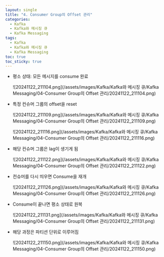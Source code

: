 ```yaml
---
layout: single
title: "4. Consumer Group의 Offset 관리"
categories:
  - Kafka
  - Kafka와 메시징 큐
  - Kafka Messaging
tags:
  - Kafka
  - Kafka와 메시징 큐
  - Kafka Messaging
toc: true
toc_sticky: true
---
```

- 평소 상태: 모든 메시지를 consume 완료
  
    ![20241122_211104.png](/assets/images/Kafka/Kafka와 메시징 큐/Kafka Messaging/04-Consumer Group의 Offset 관리/20241122_211104.png)
    
- 특정 컨슈머 그룹의 offset을 reset
  
    ![20241122_211109.png](/assets/images/Kafka/Kafka와 메시징 큐/Kafka Messaging/04-Consumer Group의 Offset 관리/20241122_211109.png)
    
    ![20241122_211116.png](/assets/images/Kafka/Kafka와 메시징 큐/Kafka Messaging/04-Consumer Group의 Offset 관리/20241122_211116.png)
    
- 해당 컨슈머 그룹은 lag이 생기게 됨
  
    ![20241122_211122.png](/assets/images/Kafka/Kafka와 메시징 큐/Kafka Messaging/04-Consumer Group의 Offset 관리/20241122_211122.png)
    
- 컨슈머를 다시 띄우면 Consume을 재개
  
    ![20241122_211126.png](/assets/images/Kafka/Kafka와 메시징 큐/Kafka Messaging/04-Consumer Group의 Offset 관리/20241122_211126.png)
    
- Consume이 끝나면 평소 상태로 원복
  
    ![20241122_211131.png](/assets/images/Kafka/Kafka와 메시징 큐/Kafka Messaging/04-Consumer Group의 Offset 관리/20241122_211131.png)
    
- 해당 과정은 파티션 단위로 이루어짐
  
    ![20241122_211150.png](/assets/images/Kafka/Kafka와 메시징 큐/Kafka Messaging/04-Consumer Group의 Offset 관리/20241122_211150.png)